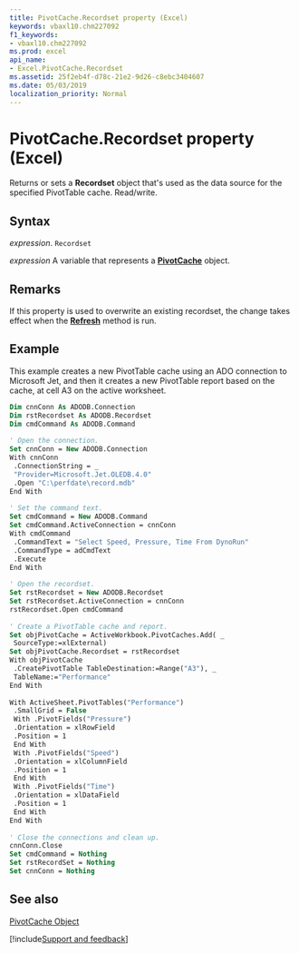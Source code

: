 ```yaml
---
title: PivotCache.Recordset property (Excel)
keywords: vbaxl10.chm227092
f1_keywords:
- vbaxl10.chm227092
ms.prod: excel
api_name:
- Excel.PivotCache.Recordset
ms.assetid: 25f2eb4f-d78c-21e2-9d26-c8ebc3404607
ms.date: 05/03/2019
localization_priority: Normal
---
```



# PivotCache.Recordset property (Excel)

Returns or sets a  **Recordset** object that's used as the data source for the specified PivotTable cache. Read/write.


## Syntax

_expression_. `Recordset`

_expression_ A variable that represents a **[PivotCache](Excel.PivotCache.md)** object.


## Remarks

If this property is used to overwrite an existing recordset, the change takes effect when the  **[Refresh](Excel.PivotCache.Refresh.md)** method is run.


## Example

This example creates a new PivotTable cache using an ADO connection to Microsoft Jet, and then it creates a new PivotTable report based on the cache, at cell A3 on the active worksheet.


```vb
Dim cnnConn As ADODB.Connection 
Dim rstRecordset As ADODB.Recordset 
Dim cmdCommand As ADODB.Command 
 
' Open the connection. 
Set cnnConn = New ADODB.Connection 
With cnnConn 
 .ConnectionString = _ 
 "Provider=Microsoft.Jet.OLEDB.4.0" 
 .Open "C:\perfdate\record.mdb" 
End With 
 
' Set the command text. 
Set cmdCommand = New ADODB.Command 
Set cmdCommand.ActiveConnection = cnnConn 
With cmdCommand 
 .CommandText = "Select Speed, Pressure, Time From DynoRun" 
 .CommandType = adCmdText 
 .Execute 
End With 
 
' Open the recordset. 
Set rstRecordset = New ADODB.Recordset 
Set rstRecordset.ActiveConnection = cnnConn 
rstRecordset.Open cmdCommand 
 
' Create a PivotTable cache and report. 
Set objPivotCache = ActiveWorkbook.PivotCaches.Add( _ 
 SourceType:=xlExternal) 
Set objPivotCache.Recordset = rstRecordset 
With objPivotCache 
 .CreatePivotTable TableDestination:=Range("A3"), _ 
 TableName:="Performance" 
End With 
 
With ActiveSheet.PivotTables("Performance") 
 .SmallGrid = False 
 With .PivotFields("Pressure") 
 .Orientation = xlRowField 
 .Position = 1 
 End With 
 With .PivotFields("Speed") 
 .Orientation = xlColumnField 
 .Position = 1 
 End With 
 With .PivotFields("Time") 
 .Orientation = xlDataField 
 .Position = 1 
 End With 
End With 
 
' Close the connections and clean up. 
cnnConn.Close 
Set cmdCommand = Nothing 
Set rstRecordSet = Nothing 
Set cnnConn = Nothing
```


## See also


[PivotCache Object](Excel.PivotCache.md)

[!include[Support and feedback](~/includes/feedback-boilerplate.md)]